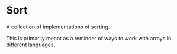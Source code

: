 Sort
=============

A collection of implementations of sorting.

This is primarily meant as a reminder of ways to work with arrays in different languages.

